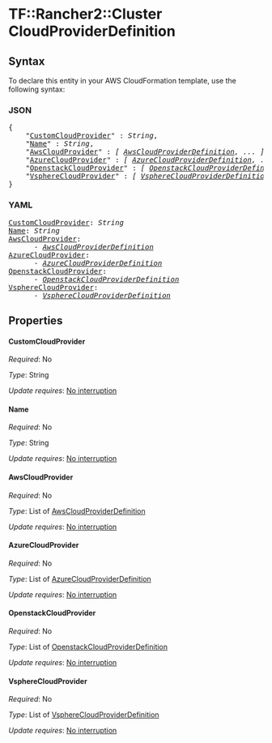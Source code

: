 # TF::Rancher2::Cluster CloudProviderDefinition

## Syntax

To declare this entity in your AWS CloudFormation template, use the following syntax:

### JSON

<pre>
{
    "<a href="#customcloudprovider" title="CustomCloudProvider">CustomCloudProvider</a>" : <i>String</i>,
    "<a href="#name" title="Name">Name</a>" : <i>String</i>,
    "<a href="#awscloudprovider" title="AwsCloudProvider">AwsCloudProvider</a>" : <i>[ <a href="awscloudproviderdefinition.md">AwsCloudProviderDefinition</a>, ... ]</i>,
    "<a href="#azurecloudprovider" title="AzureCloudProvider">AzureCloudProvider</a>" : <i>[ <a href="azurecloudproviderdefinition.md">AzureCloudProviderDefinition</a>, ... ]</i>,
    "<a href="#openstackcloudprovider" title="OpenstackCloudProvider">OpenstackCloudProvider</a>" : <i>[ <a href="openstackcloudproviderdefinition.md">OpenstackCloudProviderDefinition</a>, ... ]</i>,
    "<a href="#vspherecloudprovider" title="VsphereCloudProvider">VsphereCloudProvider</a>" : <i>[ <a href="vspherecloudproviderdefinition.md">VsphereCloudProviderDefinition</a>, ... ]</i>
}
</pre>

### YAML

<pre>
<a href="#customcloudprovider" title="CustomCloudProvider">CustomCloudProvider</a>: <i>String</i>
<a href="#name" title="Name">Name</a>: <i>String</i>
<a href="#awscloudprovider" title="AwsCloudProvider">AwsCloudProvider</a>: <i>
      - <a href="awscloudproviderdefinition.md">AwsCloudProviderDefinition</a></i>
<a href="#azurecloudprovider" title="AzureCloudProvider">AzureCloudProvider</a>: <i>
      - <a href="azurecloudproviderdefinition.md">AzureCloudProviderDefinition</a></i>
<a href="#openstackcloudprovider" title="OpenstackCloudProvider">OpenstackCloudProvider</a>: <i>
      - <a href="openstackcloudproviderdefinition.md">OpenstackCloudProviderDefinition</a></i>
<a href="#vspherecloudprovider" title="VsphereCloudProvider">VsphereCloudProvider</a>: <i>
      - <a href="vspherecloudproviderdefinition.md">VsphereCloudProviderDefinition</a></i>
</pre>

## Properties

#### CustomCloudProvider

_Required_: No

_Type_: String

_Update requires_: [No interruption](https://docs.aws.amazon.com/AWSCloudFormation/latest/UserGuide/using-cfn-updating-stacks-update-behaviors.html#update-no-interrupt)

#### Name

_Required_: No

_Type_: String

_Update requires_: [No interruption](https://docs.aws.amazon.com/AWSCloudFormation/latest/UserGuide/using-cfn-updating-stacks-update-behaviors.html#update-no-interrupt)

#### AwsCloudProvider

_Required_: No

_Type_: List of <a href="awscloudproviderdefinition.md">AwsCloudProviderDefinition</a>

_Update requires_: [No interruption](https://docs.aws.amazon.com/AWSCloudFormation/latest/UserGuide/using-cfn-updating-stacks-update-behaviors.html#update-no-interrupt)

#### AzureCloudProvider

_Required_: No

_Type_: List of <a href="azurecloudproviderdefinition.md">AzureCloudProviderDefinition</a>

_Update requires_: [No interruption](https://docs.aws.amazon.com/AWSCloudFormation/latest/UserGuide/using-cfn-updating-stacks-update-behaviors.html#update-no-interrupt)

#### OpenstackCloudProvider

_Required_: No

_Type_: List of <a href="openstackcloudproviderdefinition.md">OpenstackCloudProviderDefinition</a>

_Update requires_: [No interruption](https://docs.aws.amazon.com/AWSCloudFormation/latest/UserGuide/using-cfn-updating-stacks-update-behaviors.html#update-no-interrupt)

#### VsphereCloudProvider

_Required_: No

_Type_: List of <a href="vspherecloudproviderdefinition.md">VsphereCloudProviderDefinition</a>

_Update requires_: [No interruption](https://docs.aws.amazon.com/AWSCloudFormation/latest/UserGuide/using-cfn-updating-stacks-update-behaviors.html#update-no-interrupt)

